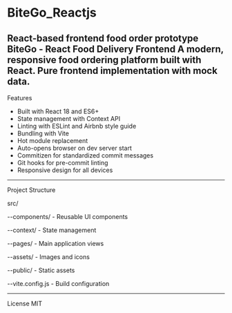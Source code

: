 # BiteGo_Reactjs
React-based frontend food order prototype
BiteGo - React Food Delivery Frontend
A modern, responsive food ordering platform built with React. Pure frontend implementation with mock data.
---
Features
- Built with React 18 and ES6+
- State management with Context API
- Linting with ESLint and Airbnb style guide
- Bundling with Vite
- Hot module replacement
- Auto-opens browser on dev server start
- Commitizen for standardized commit messages
- Git hooks for pre-commit linting
- Responsive design for all devices
---
Project Structure

src/

  --components/ - Reusable UI components
  
  --context/    - State management
  
  --pages/      - Main application views
  
  --assets/     - Images and icons
  
  --public/       - Static assets

  --vite.config.js - Build configuration

---
License
MIT
